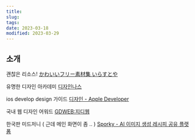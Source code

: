 ```yaml
---
title:
slug:
tags:
date: 2023-03-18
modified: 2023-03-29
---
```


## 소개

괜찮은 리소스!
[かわいいフリー素材集 いらすとや](https://www.irasutoya.com/)

유명한 디자인 아카데미
[디자인나스](https://designnas.com/)

ios develop design 가이드
[디자인 - Apple Developer](https://developer.apple.com/kr/design/)


국내 웹 디자인 어워드
[GDWEB:지디웹](https://www.gdweb.co.kr/main/)

한국판 미드저니 ( 근데 메인 화면이 좀 .. )
[Sporky - AI 이미지 생성 레시피 공유 플랫폼](https://sporky.ai/)
